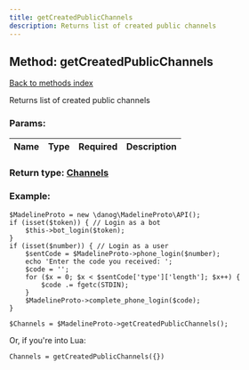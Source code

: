 ```yaml
---
title: getCreatedPublicChannels
description: Returns list of created public channels
---
```

## Method: getCreatedPublicChannels  
[Back to methods index](index.md)


Returns list of created public channels

### Params:

| Name     |    Type       | Required | Description |
|----------|:-------------:|:--------:|------------:|


### Return type: [Channels](../types/Channels.md)

### Example:


```
$MadelineProto = new \danog\MadelineProto\API();
if (isset($token)) { // Login as a bot
    $this->bot_login($token);
}
if (isset($number)) { // Login as a user
    $sentCode = $MadelineProto->phone_login($number);
    echo 'Enter the code you received: ';
    $code = '';
    for ($x = 0; $x < $sentCode['type']['length']; $x++) {
        $code .= fgetc(STDIN);
    }
    $MadelineProto->complete_phone_login($code);
}

$Channels = $MadelineProto->getCreatedPublicChannels();
```

Or, if you're into Lua:

```
Channels = getCreatedPublicChannels({})
```

